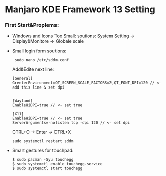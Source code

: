 # Manjaro KDE Framework 13 Setting

### First Start&Proplems:
  - Windows and Icons Too Small:
    soutions: System Setting -> Display&Monitore -> Globale scale
  - Small login form
    soutions:

         sudo nano /etc/sddm.conf

    Add&Edite next line:

        [General]
        GreeterEnvironment=QT_SCREEN_SCALE_FACTORS=2,QT_FONT_DPI=120 // <- add this line & set dpi


        [Wayland]
        EnableHiDPI=true // <- set true
    
        [X11]
        EnableHiDPI=true // <- set true
        ServerArguments=-nolisten tcp -dpi 120 // <- set dpi

    CTRL+O -> Enter -> CTRL+X

        sudo systemctl restart sddm

  - Smart gestures for touchpad:

        $ sudo pacman -Syu touchegg
        $ sudo systemctl enable touchegg.service
        $ sudo systemctl start touchegg 

